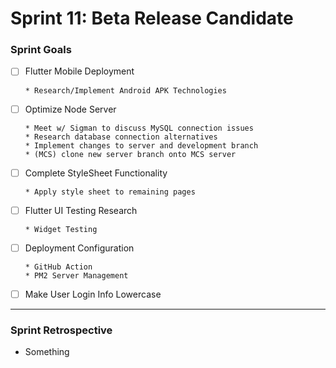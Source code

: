 # Sprint 11: Beta Release Candidate

### Sprint Goals
- [ ] Flutter Mobile Deployment

      * Research/Implement Android APK Technologies
- [ ] Optimize Node Server

      * Meet w/ Sigman to discuss MySQL connection issues
      * Research database connection alternatives
      * Implement changes to server and development branch
      * (MCS) clone new server branch onto MCS server
- [ ] Complete StyleSheet Functionality

      * Apply style sheet to remaining pages
- [ ] Flutter UI Testing Research

      * Widget Testing
- [ ] Deployment Configuration
      
      * GitHub Action
      * PM2 Server Management
- [ ] Make User Login Info Lowercase
---




### Sprint Retrospective
* Something 
